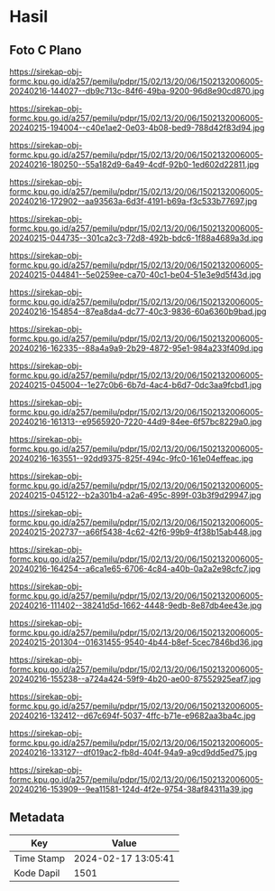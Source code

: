 # Hasil

## Foto C Plano

https://sirekap-obj-formc.kpu.go.id/a257/pemilu/pdpr/15/02/13/20/06/1502132006005-20240216-144027--db9c713c-84f6-49ba-9200-96d8e90cd870.jpg

https://sirekap-obj-formc.kpu.go.id/a257/pemilu/pdpr/15/02/13/20/06/1502132006005-20240215-194004--c40e1ae2-0e03-4b08-bed9-788d42f83d94.jpg

https://sirekap-obj-formc.kpu.go.id/a257/pemilu/pdpr/15/02/13/20/06/1502132006005-20240216-180250--55a182d9-6a49-4cdf-92b0-1ed602d22811.jpg

https://sirekap-obj-formc.kpu.go.id/a257/pemilu/pdpr/15/02/13/20/06/1502132006005-20240216-172902--aa93563a-6d3f-4191-b69a-f3c533b77697.jpg

https://sirekap-obj-formc.kpu.go.id/a257/pemilu/pdpr/15/02/13/20/06/1502132006005-20240215-044735--301ca2c3-72d8-492b-bdc6-1f88a4689a3d.jpg

https://sirekap-obj-formc.kpu.go.id/a257/pemilu/pdpr/15/02/13/20/06/1502132006005-20240215-044841--5e0259ee-ca70-40c1-be04-51e3e9d5f43d.jpg

https://sirekap-obj-formc.kpu.go.id/a257/pemilu/pdpr/15/02/13/20/06/1502132006005-20240216-154854--87ea8da4-dc77-40c3-9836-60a6360b9bad.jpg

https://sirekap-obj-formc.kpu.go.id/a257/pemilu/pdpr/15/02/13/20/06/1502132006005-20240216-162335--88a4a9a9-2b29-4872-95e1-984a233f409d.jpg

https://sirekap-obj-formc.kpu.go.id/a257/pemilu/pdpr/15/02/13/20/06/1502132006005-20240215-045004--1e27c0b6-6b7d-4ac4-b6d7-0dc3aa9fcbd1.jpg

https://sirekap-obj-formc.kpu.go.id/a257/pemilu/pdpr/15/02/13/20/06/1502132006005-20240216-161313--e9565920-7220-44d9-84ee-6f57bc8229a0.jpg

https://sirekap-obj-formc.kpu.go.id/a257/pemilu/pdpr/15/02/13/20/06/1502132006005-20240216-163551--92dd9375-825f-494c-9fc0-161e04effeac.jpg

https://sirekap-obj-formc.kpu.go.id/a257/pemilu/pdpr/15/02/13/20/06/1502132006005-20240215-045122--b2a301b4-a2a6-495c-899f-03b3f9d29947.jpg

https://sirekap-obj-formc.kpu.go.id/a257/pemilu/pdpr/15/02/13/20/06/1502132006005-20240215-202737--a66f5438-4c62-42f6-99b9-4f38b15ab448.jpg

https://sirekap-obj-formc.kpu.go.id/a257/pemilu/pdpr/15/02/13/20/06/1502132006005-20240216-164254--a6ca1e65-6706-4c84-a40b-0a2a2e98cfc7.jpg

https://sirekap-obj-formc.kpu.go.id/a257/pemilu/pdpr/15/02/13/20/06/1502132006005-20240216-111402--38241d5d-1662-4448-9edb-8e87db4ee43e.jpg

https://sirekap-obj-formc.kpu.go.id/a257/pemilu/pdpr/15/02/13/20/06/1502132006005-20240215-201304--01631455-9540-4b44-b8ef-5cec7846bd36.jpg

https://sirekap-obj-formc.kpu.go.id/a257/pemilu/pdpr/15/02/13/20/06/1502132006005-20240216-155238--a724a424-59f9-4b20-ae00-87552925eaf7.jpg

https://sirekap-obj-formc.kpu.go.id/a257/pemilu/pdpr/15/02/13/20/06/1502132006005-20240216-132412--d67c694f-5037-4ffc-b71e-e9682aa3ba4c.jpg

https://sirekap-obj-formc.kpu.go.id/a257/pemilu/pdpr/15/02/13/20/06/1502132006005-20240216-133127--df019ac2-fb8d-404f-94a9-a9cd9dd5ed75.jpg

https://sirekap-obj-formc.kpu.go.id/a257/pemilu/pdpr/15/02/13/20/06/1502132006005-20240216-153909--9ea11581-124d-4f2e-9754-38af84311a39.jpg


## Metadata

| Key        | Value               |
| ---------- | ------------------- |
| Time Stamp | 2024-02-17 13:05:41 |
| Kode Dapil | 1501                |



